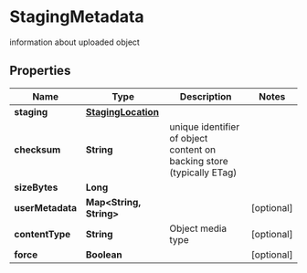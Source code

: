 

# StagingMetadata

information about uploaded object

## Properties

| Name | Type | Description | Notes |
|------------ | ------------- | ------------- | -------------|
|**staging** | [**StagingLocation**](StagingLocation.md) |  |  |
|**checksum** | **String** | unique identifier of object content on backing store (typically ETag) |  |
|**sizeBytes** | **Long** |  |  |
|**userMetadata** | **Map&lt;String, String&gt;** |  |  [optional] |
|**contentType** | **String** | Object media type |  [optional] |
|**force** | **Boolean** |  |  [optional] |



